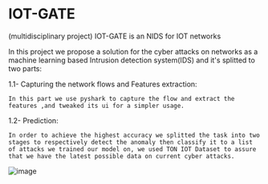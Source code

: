 # IOT-GATE
(multidisciplinary project) IOT-GATE is an NIDS for IOT networks


In this project we propose a solution for the cyber attacks on networks as a machine learning based Intrusion detection system(IDS) and it's splitted to two parts:


1.1- Capturing the network flows and Features extraction:

    In this part we use pyshark to capture the flow and extract the features ,and tweaked its ui for a simpler usage.

1.2- Prediction:

    In order to achieve the highest accuracy we splitted the task into two stages to respectively detect the anomaly then classify it to a list 
    of attacks we trained our model on, we used TON IOT Dataset to assure that we have the latest possible data on current cyber attacks.


![image](https://user-images.githubusercontent.com/49965799/174117165-0ecfe132-f1c9-404d-9818-05302e23d67b.png)
